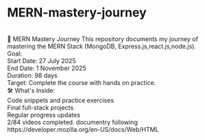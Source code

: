 # MERN-mastery-journey
<br>
📘 MERN Mastery Journey This repository documents my journey of mastering the MERN Stack (MongoDB, Express.js,react.js,node.js).
<br>
Goal: 
<br>
Start Date: 27 July 2025  
<br>
End Date: 1 November 2025
<br>
Duration: 98 days 
<br>
Target: Complete the course with hands on practice.
<br>
🛠️ What's Inside: 
<br>
Code snippets and practice exercises
<br>
Final full-stack projects 
<br>
Regular progress updates  
<br>
2/84 videos completed.
documentry following https://developer.mozilla.org/en-US/docs/Web/HTML

